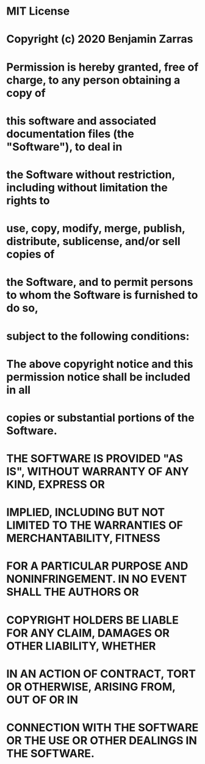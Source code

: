 # MIT License

# Copyright (c) 2020 Benjamin Zarras

# Permission is hereby granted, free of charge, to any person obtaining a copy of
# this software and associated documentation files (the "Software"), to deal in
# the Software without restriction, including without limitation the rights to
# use, copy, modify, merge, publish, distribute, sublicense, and/or sell copies of
# the Software, and to permit persons to whom the Software is furnished to do so,
# subject to the following conditions:

# The above copyright notice and this permission notice shall be included in all
# copies or substantial portions of the Software.

# THE SOFTWARE IS PROVIDED "AS IS", WITHOUT WARRANTY OF ANY KIND, EXPRESS OR
# IMPLIED, INCLUDING BUT NOT LIMITED TO THE WARRANTIES OF MERCHANTABILITY, FITNESS
# FOR A PARTICULAR PURPOSE AND NONINFRINGEMENT. IN NO EVENT SHALL THE AUTHORS OR
# COPYRIGHT HOLDERS BE LIABLE FOR ANY CLAIM, DAMAGES OR OTHER LIABILITY, WHETHER
# IN AN ACTION OF CONTRACT, TORT OR OTHERWISE, ARISING FROM, OUT OF OR IN
# CONNECTION WITH THE SOFTWARE OR THE USE OR OTHER DEALINGS IN THE SOFTWARE.